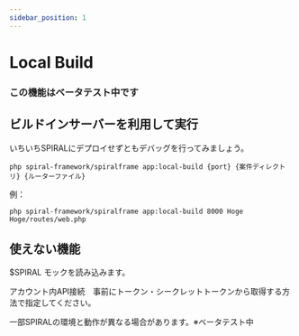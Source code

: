 ```yaml
---
sidebar_position: 1
---
```


# Local Build

### **この機能はベータテスト中です**

## ビルドインサーバーを利用して実行
いちいちSPIRALにデプロイせずともデバッグを行ってみましょう。

~~~
php spiral-framework/spiralframe app:local-build {port} {案件ディレクトリ} {ルーターファイル}
~~~

例：
~~~
php spiral-framework/spiralframe app:local-build 8000 Hoge Hoge/routes/web.php
~~~

## 使えない機能

$SPIRAL モックを読み込みます。

アカウント内API接続　事前にトークン・シークレットトークンから取得する方法で指定してください。

一部SPIRALの環境と動作が異なる場合があります。※ベータテスト中